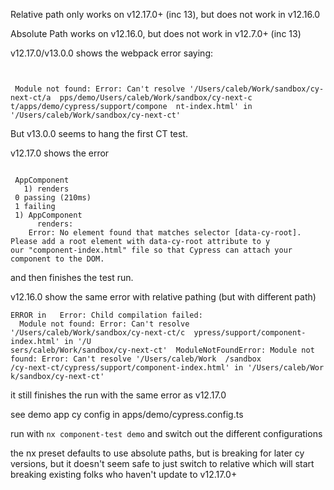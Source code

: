 Relative path only works on v12.17.0+ (inc 13), but does not work in v12.16.0

Absolute Path works on v12.16.0, but does not work in v12.7.0+ (inc 13)

v12.17.0/v13.0.0 shows the webpack error saying:

```


 Module not found: Error: Can't resolve '/Users/caleb/Work/sandbox/cy-next-ct/a  pps/demo/Users/caleb/Work/sandbox/cy-next-c
t/apps/demo/cypress/support/compone  nt-index.html' in '/Users/caleb/Work/sandbox/cy-next-ct'
```

But v13.0.0 seems to hang the first CT test.

v12.17.0 shows the error

```

 AppComponent
   1) renders
 0 passing (210ms)
 1 failing
 1) AppComponent
      renders:
    Error: No element found that matches selector [data-cy-root]. Please add a root element with data-cy-root attribute to y
our "component-index.html" file so that Cypress can attach your component to the DOM.

```

and then finishes the test run.

v12.16.0 show the same error with relative pathing (but with different path)

```
ERROR in   Error: Child compilation failed:
  Module not found: Error: Can't resolve '/Users/caleb/Work/sandbox/cy-next-ct/c  ypress/support/component-index.html' in '/U
sers/caleb/Work/sandbox/cy-next-ct'  ModuleNotFoundError: Module not found: Error: Can't resolve '/Users/caleb/Work  /sandbox
/cy-next-ct/cypress/support/component-index.html' in '/Users/caleb/Wor  k/sandbox/cy-next-ct'
```

it still finishes the run with the same error as v12.17.0

see demo app cy config in apps/demo/cypress.config.ts

run with `nx component-test demo` and switch out the different configurations

the nx preset defaults to use absolute paths, but is breaking for later cy versions, but it doesn't seem safe to just switch to relative which will start breaking existing folks who haven't update to v12.17.0+
